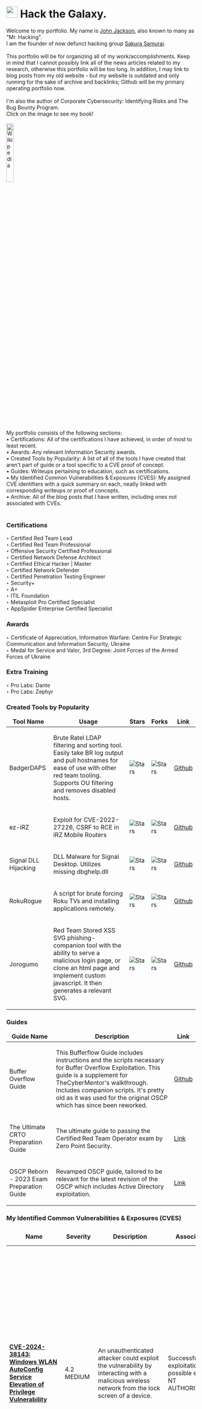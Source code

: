 <h1><img src="https://emojis.slackmojis.com/emojis/images/1643517003/30571/rocket.gif?1643517003" width="30"/> Hack the Galaxy.</h1>

<p>Welcome to my portfolio. My name is <a href="https://en.wikipedia.org/wiki/John_Jackson_(hacker)">John Jackson</a>, also known to many as "Mr. Hacking".<br>I am the founder of now defunct hacking group <a href="https://en.wikipedia.org/wiki/Sakura_Samurai_(group)">Sakura Samurai</a>.<br><br>This portfolio will be for organizing all of my work/accomplishments. Keep in mind that I cannot possibly link all of the news articles related to my research, otherwise this portfolio will be too long. In addition, I may link to blog posts from my old website - but my website is outdated and only running for the sake of archive and backlinks; Github will be my primary operating portfolio now.<br><br> I'm also the author of Corporate Cybersecurity: Identifying Risks and The Bug Bounty Program.<br>Click on the image to see my book!<br><br><a href="https://www.wiley.com/en-us/Corporate+Cybersecurity:+Identifying+Risks+and+the+Bug+Bounty+Program-p-9781119782520" style="display: block; text-align: left;"><img src="https://media.wiley.com/product_data/coverImage300/2X/11197825/111978252X.jpg" alt="Wikipedia" style="border: none; width: 20%; display: block; margin-right: auto; margin-left: 0;"></a><br><br>My portfolio consists of the following sections:<br> • Certifications: All of the certifications I have achieved, in order of most to least recent.<br> • Awards: Any relevant Information Security awards.<br> • Created Tools by Popularity: A list of all of the tools I have created that aren't part of guide or a tool specific to a CVE proof of concept.<br>• Guides: Writeups pertaining to education, such as certifications.<br>• My Identified Common Vulnerabilities & Exposures (CVES): My assigned CVE identifiers with a quick summary on each, neatly linked with corresponding writeups or proof of concepts.<br> • Archive: All of the blog posts that I have written, including ones not associated with CVEs.<br><br>
</p>
<h3>Certifications</h3>
‣ Certified Red Team Lead<br>‣ Certified Red Team Professional<br>‣ Offensive Security Certified Professional<br>‣ Certified Network Defense Architect<br>‣ Certified Ethical Hacker | Master<br>‣ Certified Network Defender<br>‣ Certified Penetration Testing Engineer<br>‣ Security+<br>‣ A+<br>‣ ITIL Foundation<br>‣ Metasploit Pro Certified Specialist<br>‣ AppSpider Enterprise Certified Specialist<br>
<h3>Awards</h3>
‣ Certificate of Appreciation, Information Warfare: Centre For Strategic Communication and Information Security, Ukraine<br>‣ Medal for Service and Valor, 3rd Degree: Joint Forces of the Armed Forces of Ukraine
<h3>Extra Training</h3>
‣ Pro Labs: Dante<br>‣ Pro Labs: Zephyr
<h3>Created Tools by Popularity</h3>
<table>
  <thead align="center">
    <tr border: none;>
      <td><b>Tool Name</b></td>
      <td><b>Usage</b></td>
      <td><b>Stars</b></td>
      <td><b>Forks</b></td>
      <td><b>Link</b></td>
    </tr>
  </thead>
  <tbody>
    <tr>
      <td><p>BadgerDAPS</p></td>
      <td><p>Brute Ratel LDAP filtering and sorting tool. Easily take BR log output and pull hostnames for ease of use with other red team tooling. Supports OU filtering and removes disabled hosts.</p></td>
      <td><img alt="Stars" src="https://img.shields.io/github/stars/johnjhacking/badgerDAPS?style=flat-square&labelColor=343b41"/></td>
      <td><img alt="Stars" src="https://img.shields.io/github/forks/johnjhacking/badgerDAPS?style=flat-square&labelColor=343b41"/></td>
      <td><p><a href="https://github.com/johnjhacking/badgerDAPS">Github</a></p></td>
    </tr>
     <tr>
      <td><p>ez-iRZ</p></td>
      <td><p>Exploit for CVE-2022-27226, CSRF to RCE in iRZ Mobile Routers</p></td>
      <td><img alt="Stars" src="https://img.shields.io/github/stars/SakuraSamuraii/ez-iRZ?style=flat-square&labelColor=343b41"/></td>
      <td><img alt="Stars" src="https://img.shields.io/github/forks/SakuraSamuraii/ez-iRZ?style=flat-square&labelColor=343b41"/></td>
      <td><p><a href="https://github.com/SakuraSamuraii/ez-iRZ">Github</a></p></td>
    </tr>
    <tr>
      <td><p>Signal DLL Hijacking</p></td>
      <td><p>DLL Malware for Signal Desktop. Utilizes missing dbghelp.dll</p></td>
      <td><img alt="Stars" src="https://img.shields.io/github/stars/johnjhacking/Signal-DLL-Hijacking?style=flat-square&labelColor=343b41"/></td>
      <td><img alt="Stars" src="https://img.shields.io/github/forks/johnjhacking/Signal-DLL-Hijacking?style=flat-square&labelColor=343b41"/></td>
      <td><p><a href="https://github.com/johnjhacking/Signal-DLL-Hijacking">Github</a></p></td>
    </tr>
    <tr>
      <td><p>RokuRogue</p></td>
      <td><p>A script for brute forcing Roku TVs and installing applications remotely. </p></td>
      <td><img alt="Stars" src="https://img.shields.io/github/stars/johnjhacking/RokuRogue?style=flat-square&labelColor=343b41"/></td>
      <td><img alt="Stars" src="https://img.shields.io/github/forks/johnjhacking/RokuRogue?style=flat-square&labelColor=343b41"/></td>
      <td><p><a href="https://github.com/johnjhacking/RokuRogue">Github</a></p></td>
    </tr>
    <tr>
      <td><p>Jorogumo</p></td>
      <td><p>Red Team Stored XSS SVG phishing-companion tool with the ability to serve a malicious login page, or clone an html page and implement custom javascript. It then generates a relevant SVG.</p></td>
      <td><img alt="Stars" src="https://img.shields.io/github/stars/SpiderLabs/Jorogumo?style=flat-square&labelColor=343b41"/></td>
      <td><img alt="Stars" src="https://img.shields.io/github/forks/SpiderLabs/Jorogumo?style=flat-square&labelColor=343b41"/></td>
      <td><p><a href="https://github.com/SpiderLabs/Jorogumo">Github</a></p></td>
    </tr>
  </tbody>
</table>
<h3>Guides</h3>
<table>
  <thead align="center">
    <tr border: none;>
      <td><b>Guide Name</b></td>
      <td><b>Description</b></td>
      <td><b>Link</b></td>
    </tr>
  </thead>
  <tbody>
    <tr>
      <td><p>Buffer Overflow Guide</p></td>
      <td><p>This Bufferflow Guide includes instructions and the scripts necessary for Buffer Overflow Exploitation. This guide is a supplement for TheCyberMentor's walkthrough. Includes companion scripts. It's pretty old as it was used for the original OSCP which has since been reworked.</p></td>
      <td><p><a href="https://github.com/johnjhacking/Buffer-Overflow-Guide">Github</a></p></td>
    </tr>
    <tr>
      <td><p>The Ultimate CRTO Preparation Guide</p></td>
      <td><p>The ultimate guide to passing the Certified Red Team Operator exam by Zero Point Security.</p></td>
      <td><p><a href="https://johnjhacking.com/blog/the-ultimate-crto-preparation-guide">Link</a></p></td>
    </tr>
    <tr>
      <td><p>OSCP Reborn - 2023 Exam Preparation Guide</p></td>
      <td><p>Revamped OSCP guide, tailored to be relevant for the latest revision of the OSCP which includes Active Directory exploitation. </p></td>
      <td><p><a href="https://johnjhacking.com/blog/oscp-reborn-2023">Link</a></p></td>
    </tr>
  </tbody>
</table>
<h3>My Identified Common Vulnerabilities & Exposures (CVES)</h3>
<table>
  <thead align="center">
    <tr border: none;>
      <td><b>Name</b></td>
      <td><b>Severity</b></td>
      <td><b>Description</b></td>
      <td><b>Associated Risk</b></td>
      <td><b>Additional Comments</b></td>
      <td><b>Proof of Concept</b></td>
    </tr>
  </thead>
  <tbody>
    <tr>
      <td><a href="https://msrc.microsoft.com/update-guide/vulnerability/CVE-2024-38143"><b>CVE-2024-38143: Windows WLAN AutoConfig Service Elevation of Privilege Vulnerability</b></a></td>
      <td><p>4.2 MEDIUM</p></td>
      <td><p>An unauthenticated attacker could exploit the vulnerability by interacting with a malicious wireless network from the lock screen of a device.</p></td>
      <td><p>Successful exploitation results in possible escalation to NT AUTHORITY\SYSTEM</p></td>
      <td><p>Primary attack method requires physical access to the device. As a secondary option, an attacker could pair this with social engineering, but it would still require an in-person presence. Attack vector would be a threat actor who steals a laptop, but is locked out of the computer and wants to access the data/doesn't want to completely reformat or swap drives.</p></td>
      <td>N/A</td>
    </tr>
    <tr>
      <td><a href="https://nvd.nist.gov/vuln/detail/CVE-2023-47800"><b>CVE-2023-47800: Natus NeuroWorks and SleepWorks Use of Hard-coded Credentials</b></a></td>
      <td><p>9.8 CRITICAL</p></td>
      <td><p>Natus NeuroWorks and SleepWorks before 8.4 GMA3 utilize a default password of xltek for the Microsoft SQL Server service sa account, allowing a threat actor to perform remote code execution, data exfiltration, or other nefarious actions such as tampering with data or destroying/disrupting MSSQL services.</p></td>
      <td><p>Remote code execution via MSSQL paired with CrackMapExec. Data theft, tampering, or destruction. Negatively affecting medical patients' results. </p></td>
      <td><p>More likely to be exploited by a threat actor on the internal network, have used this on multiple medical client networks so it's relevant for pivoting.</p></td>
      <td><a href="https://www.trustwave.com/en-us/resources/blogs/spiderlabs-blog/pwning-electroencephalogram-eeg-medical-devices-by-default/"><b>Writeup</b></a></td>
    </tr>
    <tr>
      <td><a href="https://nvd.nist.gov/vuln/detail/CVE-2023-24068"><b>CVE-2023-24068: Signal Desktop Attachment Modification</b></a></td>
      <td><p>7.8 HIGH</p></td>
      <td><p>Signal Desktop before 6.2.0 on Windows, Linux, and macOS allows an attacker to modify conversation attachments within the attachments.noindex directory. Client mechanisms fail to validate modifications of existing cached files, resulting in an attacker's ability to insert malicious code into pre-existing attachments or replace them completely. A threat actor can forward the existing attachment in the corresponding conversation to external groups, and the name and size of the file will not change, allowing the malware to masquerade as another file.</p></td>
      <td><p>Native spear fishing. If a backdoored attachment gets forwarded to a group chat, everyone can end up compromised.</p></td>
      <td><p>Unlikely to be abused by your everday threat actor. This is of particular interest to federal and intelligence agencies, both domestic to the US and foreign.</p></td>
      <td><a href="https://johnjhacking.com/blog/cve-2023-24068-cve-2023-24069/"><b>Writeup</b></a></td>
    </tr>
    <tr>
      <td><a href="https://nvd.nist.gov/vuln/detail/CVE-2023-24069"><b>CVE-2023-24069: Signal Desktop Attachment Recovery After Deletion</b></a></td>
      <td><p>3.3 LOW</p></td>
      <td><p>Signal Desktop before 6.2.0 on Windows, Linux, and macOS allows an attacker to obtain potentially sensitive attachments sent in messages from the attachments.noindex directory. Cached attachments are not effectively cleared. In some cases, even after a self-initiated file deletion, an attacker can still recover the file if it was previously replied to in a conversation./p></td>
      <td><p>Recovery of deleted attachments, rendering deletion pointless.</p></td>
      <td><p>Unlikely to be abused by your everday threat actor. This is of particular interest to federal agencies or within eDiscovery and legal hold processes.</p></td>
      <td><a href="https://johnjhacking.com/blog/cve-2023-24068-cve-2023-24069/"><b>Writeup</b></a></td>
    </tr>
    <tr>
      <td><a href="https://nvd.nist.gov/vuln/detail/cve-2022-27226"><b>CVE-2022-27226: CSRF to RCE in iRZ Mobile Routers through 2022-03-16</b></a></td>
      <td><p>8.8 HIGH</p></td>
      <td><p>A CSRF issue in /api/crontab on iRZ Mobile Routers through 2022-03-16 allows a threat actor to create a crontab entry in the router administration panel. The cronjob will consequently execute the entry on the threat actor's defined interval, leading to remote code execution, allowing the threat actor to gain filesystem access. In addition, if the router's default credentials aren't rotated or a threat actor discovers valid credentials, remote code execution can be achieved without user interaction.</p></td>
      <td><p>Remote code execution via compromised credentials or chained credential theft.</p></td>
      <td><p>Likely to be abused if access to this router is obtained. Exploitation is trivial.</p></td>
      <td><a href="https://johnjhacking.com/blog/cve-2022-27226/"><b>Writeup</b></a></td>
    </tr>
    <tr>
      <td><a href="https://nvd.nist.gov/vuln/detail/CVE-2021-45919"><b>CVE-2021-45919: Studio 42 elFinder through 2.1.31 Stored XSS</b></a></td>
      <td><p>5.4 MEDIUM</p></td>
      <td><p>Studio 42 elFinder through 2.1.31 allows XSS via an SVG document.</p></td>
      <td><p>Credential theft via phishing, but possible escalation to RCE via phishing if the correct conditions are achieved.</p></td>
      <td><p>Unlikely to lead in an enterprise compromise, possible account theft.</p></td>
      <td><a href="https://www.trustwave.com/en-us/resources/blogs/spiderlabs-blog/from-stored-xss-to-rce-using-beef-and-elfinder-cve-2021-45919/"><b>Writeup</b></a></td>
    </tr>
    <tr>
      <td><a href="https://nvd.nist.gov/vuln/detail/CVE-2021-43032"><b>CVE-2021-43032: XenForo through 2.2.7 Stored XSS</b></a></td>
      <td><p>4.8 MEDIUM</p></td>
      <td><p>In XenForo through 2.2.7, a threat actor with access to the admin panel can create a new Advertisement via the Advertising function, and save an XSS payload in the body of the HTML document. This payload will execute globally on the client side.</p></td>
      <td><p>Credential theft via phishing</p></td>
      <td><p>Possible account theft.</p></td>
      <td><a href="https://github.com/SakuraSamuraii/CVE-2021-43032"><b>Writeup</b></a></td>
    </tr>
    <tr>
      <td><a href="https://nvd.nist.gov/vuln/detail/CVE-2021-23827"><b>CVE-2021-23827: Keybase Exposure of Sensitive Information to an Unauthorized Actor</b></a></td>
      <td><p>5.5 MEDIUM</p></td>
      <td><p>Keybase Desktop Client before 5.6.0 on Windows and macOS, and before 5.6.1 on Linux, allows an attacker to obtain potentially sensitive media (such as private pictures) in the Cache and uploadtemps directories. It fails to effectively clear cached pictures, even after deletion via normal methodology within the client, or by utilizing the "Explode message/Explode now" functionality. Local filesystem access is needed by the attacker.</p></td>
      <td><p>Recovery of deleted attachments, rendering deletion pointless.</p></td>
      <td><p>Unlikely to be abused by your everday threat actor. This is of particular interest to federal agencies or within eDiscovery and legal hold processes.</p></td>
      <td><a href="https://johnjhacking.com/blog/cve-2021-23827/"><b>Writeup</b></a></td>
    </tr>
    <tr>
      <td><a href="https://nvd.nist.gov/vuln/detail/CVE-2021-40875"><b>CVE-2021-40875: Improper Access Control in Gurock TestRail versions < 7.2.0.3014 resulting in sensitive information exposure</b></a></td>
      <td><p>7.5 HIGH</p></td>
      <td><p>Improper Access Control in Gurock TestRail versions < 7.2.0.3014 resulted in sensitive information exposure. A threat actor can access the /files.md5 file on the client side of a Gurock TestRail application, disclosing a full list of application files and the corresponding file paths.</p></td>
      <td><p>The corresponding file paths can be tested, and in some cases, result in the disclosure of hardcoded credentials, API keys, or other sensitive data.</p></td>
      <td><p>Possible discovery during web application hacking.</p></td>
      <td><a href="https://johnjhacking.com/blog/cve-2021-40875/"><b>Writeup</b></a></td>
    </tr>
    <tr>
      <td><a href="https://nvd.nist.gov/vuln/detail/CVE-2021-24495"><b>CVE-2021-24495: Wordpress Marmoset Viewer Plugin Reflected XSS</b></a></td>
      <td><p>6.1 MEDIUM</p></td>
      <td><p>A reflected cross site scripting vulnerability exists on the ‘id’ parameter of the Wordpress Marmoset Viewer plugin. A threat actor can utilize a specially crafted payload and append it to the id parameter included in the Marmoset Viewer. The cross site scripting vulnerability can lead to the potential theft of cookies or credentials, giving the threat actor the ability to take over a victim’s account or steal other sensitive information.</p></td>
      <td><p>Credential theft via phishing</p></td>
      <td><p>This may be chained with a post-authenticated exploit, unlikely to be used otherwise.</p></td>
      <td><a href="https://johnjhacking.com/blog/cve-2021-24495-improper-neutralization-of-input-during-web-page-generation-on-id-parameter-in-wordpress-marmoset-viewer-plugin-versions-1.9.3-leads-to-reflected-cross-site-scripting/"><b>Writeup</b></a></td>
    </tr>
    <tr>
      <td><a href="https://nvd.nist.gov/vuln/detail/CVE-2021-27653"><b>CVE-2021-27653: Pega Chat Access Group Portal Improper Access Control</b></a></td>
      <td><p>6.6 MEDIUM</p></td>
      <td><p>Misconfiguration of the Pega Chat Access Group portal in Pega platform 7.4.0 - 8.5.x could lead to unintended data exposure.</p></td>
      <td><p>Theft of sensitive data and credential material to perform Administrative account takeover.</p></td>
      <td><p>There's high associated risk based on how trivial it is.</p></td>
      <td><a href="https://collaborate.pega.com/discussion/pega-security-advisory-%E2%80%93-b21"><b>Advisory</b></a></td>
    </tr>
    <tr>
      <td><a href="https://nvd.nist.gov/vuln/detail/CVE-2021-28918"><b>CVE-2021-28919: npm Netmask SSRF Bypass</b></a></td>
      <td><p>9.1 CRITICAL</p></td>
      <td><p>Improper input validation of octal strings in netmask npm package v1.0.6 and below allows unauthenticated remote attackers to perform indeterminate SSRF, RFI, and LFI attacks on many of the dependent packages. A remote unauthenticated attacker can bypass packages relying on netmask to filter IPs and reach critical VPN or LAN hosts.</p></td>
      <td><p>Bypass for prevntive measures against a wide array of attacks including but not limited to SSRF, RFI, LFI, XSS, etc</p></td>
      <td><p>High associated risk, very likely.</p></td>
      <td><a href="https://github.com/sickcodes/security/blob/master/advisories/SICK-2021-011.md"><b>Writeup</b></a></td>
    </tr>
    <tr>
      <td><a href="https://nvd.nist.gov/vuln/detail/CVE-2021-29662"><b>CVE-2021-29662: Perl Data::Validate::IP Module Access Control Bypass</b></a></td>
      <td><p>7.5 HIGH</p></td>
      <td><p>The Data::Validate::IP module through 0.29 for Perl does not properly consider extraneous zero characters at the beginning of an IP address string, which (in some situations) allows attackers to bypass access control that is based on IP addresses.</p></td>
      <td><p>Bypass for preventive measures within Perl for SSRF, RFI, LFI, XSS, etc</p></td>
      <td><p>Lower associated risk against modern code, likely against older assets.</p></td>
      <td><a href="https://sick.codes/sick-2021-018/"><b>Writeup</b></a></td>
    </tr>
    <tr>
      <td><a href="https://nvd.nist.gov/vuln/detail/CVE-2020-28360"><b>CVE-2020-28360: npm Private-IP SSRF Bypass</b></a></td>
      <td><p>9.8 CRITICAL</p></td>
      <td><p>Insufficient RegEx in private-ip npm package v1.0.5 and below insufficiently filters reserved IP ranges.</p></td>
      <td><p>Indeterminable number of critical attack vectors, allowing remote attackers to request server-side resources or potentially execute arbitrary code through various SSRF techniques.</p></td>
      <td><p>High probability of exploitation. A modern day filter bypass technique.</p></td>
      <td><a href="https://johnjhacking.com/blog/cve-2020-28360/"><b>Writeup</b></a></td>
    </tr>
    <tr>
      <td><a href="https://nvd.nist.gov/vuln/detail/CVE-2020-27403"><b>CVE-2020-27403: TCL Improper Access Control</b></a></td>
      <td><p>6.5 MEDIUM</p></td>
      <td><p>A vulnerability in the TCL Android Smart TV series V8-R851T02-LF1 V295 and below and V8-T658T01-LF1 V373 and below by TCL Technology Group Corporation allows an attacker on the adjacent network to arbitrarily browse and download sensitive files over an insecure web server running on port 7989 that lists all files & directories.</p></td>
      <td><p>An unprivileged remote attacker on the adjacent network, can download most system files, leading to serious critical information disclosure</p></td>
      <td><p>High probability of exploitation if outdated TCL TV is on the internal network.</p></td>
      <td><a href="https://github.com/sickcodes/security/blob/master/advisories/SICK-2020-009.md"><b>Writeup</b></a></td>
    </tr>
    <tr>
      <td><a href="https://nvd.nist.gov/vuln/detail/CVE-2020-28055"><b>CVE-2020-28055: TCL Local Privilege Escalation</b></a></td>
      <td><p>7.8 HIGH</p></td>
      <td><p>A vulnerability in the TCL Android Smart TV series V8-R851T02-LF1 V295 and below and V8-T658T01-LF1 V373 and below by TCL Technology Group Corporation allows a local unprivileged attacker, such as a malicious App, to read & write to the /data/vendor/tcl, /data/vendor/upgrade, and /var/TerminalManager directories within the TV file system.</p></td>
      <td><p>Fake system upgrades by writing to the /data/vendor/upgrage folder.</p></td>
      <td><p>Low liklihood, requires multiple factors to align.</p></td>
      <td><a href="https://github.com/sickcodes/security/blob/master/advisories/SICK-2020-012.md"><b>Writeup</b></a></td>
    </tr>
    <tr>
      <td><a href="https://nvd.nist.gov/vuln/detail/CVE-2020-27388"><b>YOURLS Admin Panel Stored XSS</b></a></td>
      <td><p>5.4 MEDIUM</p></td>
      <td><p>Multiple Stored Cross Site Scripting (XSS) vulnerabilities exist in the YOURLS Admin Panel, Versions 1.5 - 1.7.10. An authenticated user must modify a PHP plugin with a malicious payload and upload it, resulting in multiple stored XSS issues.</p></td>
      <td><p>Credential theft.</p></td>
      <td><p>Improbable from an APT perspective, likely for targeted exploitation.</p></td>
      <td><a href="https://johnjhacking.com/blog/cve-2020-27388/"><b>Writeup</b></a></td>
    </tr>
  </tbody>
</table>
<h3>Archive</h3>
<ul>
  <li><a href="https://johnjhacking.com/blog/"><b>Everything</ul>

